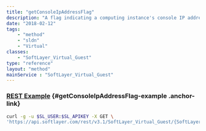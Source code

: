 ```yaml
---
title: "getConsoleIpAddressFlag"
description: "A flag indicating a computing instance's console IP address is assigned."
date: "2018-02-12"
tags:
    - "method"
    - "sldn"
    - "Virtual"
classes:
    - "SoftLayer_Virtual_Guest"
type: "reference"
layout: "method"
mainService : "SoftLayer_Virtual_Guest"
---
```


### [REST Example](#getConsoleIpAddressFlag-example) <a href="/article/rest/"><i class="fas fa-question"></i></a> {#getConsoleIpAddressFlag-example .anchor-link} 
```bash
curl -g -u $SL_USER:$SL_APIKEY -X GET \
'https://api.softlayer.com/rest/v3.1/SoftLayer_Virtual_Guest/{SoftLayer_Virtual_GuestID}/getConsoleIpAddressFlag'
```
